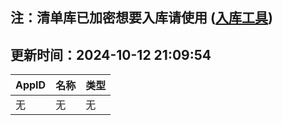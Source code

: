 ## 注：清单库已加密想要入库请使用 ([入库工具](https://github.com/BlankTMing/ManifestAutoUpdate/releases))

## 更新时间：2024-10-12 21:09:54
| AppID | 名称 | 类型  |
| :-------------------- | :----------------------------- | :----------- |
| 无 | 无 | 无 |
